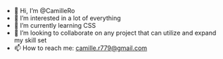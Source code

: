 - 👋 Hi, I’m @CamilleRo
- 👀 I’m interested in a lot of everything
- 🌱 I’m currently learning CSS
- 💞️ I’m looking to collaborate on any project that can utilize and expand my skill set 
- 📫 How to reach me: camille.r779@gmail.com

<!---
CamilleRo/CamilleRo is a ✨ special ✨ repository because its `README.md` (this file) appears on your GitHub profile.
You can click the Preview link to take a look at your changes.
--->
